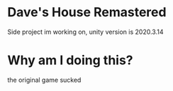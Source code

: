 # Dave's House Remastered
Side project im working on, unity version is 2020.3.14

# Why am I doing this?
the original game sucked
